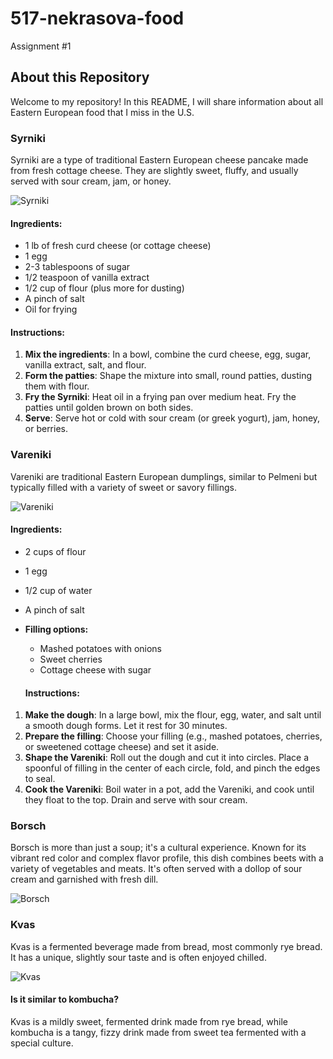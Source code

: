 # 517-nekrasova-food
 Assignment #1
 
 ## About this Repository
 
 Welcome to my repository! In this README, I will share information about all Eastern European food that I miss in the U.S. 
 
 ### Syrniki
 Syrniki are a type of traditional Eastern European cheese pancake made from fresh cottage cheese. They are slightly sweet, fluffy, and usually served with sour cream, jam, or honey.

 ![Syrniki](https://www.thedailymeal.com/sites/default/files/2017/02/03/Russia%20Syrniki_1_0.jpg)

 #### Ingredients:
- 1 lb of fresh curd cheese (or cottage cheese)
- 1 egg
- 2-3 tablespoons of sugar
- 1/2 teaspoon of vanilla extract
- 1/2 cup of flour (plus more for dusting)
- A pinch of salt
- Oil for frying

#### Instructions:
1. **Mix the ingredients**: In a bowl, combine the curd cheese, egg, sugar, vanilla extract, salt, and flour.
2. **Form the patties**: Shape the mixture into small, round patties, dusting them with flour.
3. **Fry the Syrniki**: Heat oil in a frying pan over medium heat. Fry the patties until golden brown on both sides.
4. **Serve**: Serve hot or cold with sour cream (or greek yogurt), jam, honey, or berries.

### Vareniki
Vareniki are traditional Eastern European dumplings, similar to Pelmeni but typically filled with a variety of sweet or savory fillings.

![Vareniki](https://www.196flavors.com/wp-content/uploads/2020/06/vareniki-2.jpeg)

#### Ingredients:
- 2 cups of flour
- 1 egg
- 1/2 cup of water
- A pinch of salt
- **Filling options:**
  - Mashed potatoes with onions
  - Sweet cherries
  - Cottage cheese with sugar

  #### Instructions:
1. **Make the dough**: In a large bowl, mix the flour, egg, water, and salt until a smooth dough forms. Let it rest for 30 minutes.
2. **Prepare the filling**: Choose your filling (e.g., mashed potatoes, cherries, or sweetened cottage cheese) and set it aside.
3. **Shape the Vareniki**: Roll out the dough and cut it into circles. Place a spoonful of filling in the center of each circle, fold, and pinch the edges to seal.
4. **Cook the Vareniki**: Boil water in a pot, add the Vareniki, and cook until they float to the top. Drain and serve with sour cream.


### Borsch
Borsch is more than just a soup; it's a cultural experience. Known for its vibrant red color and complex flavor profile, this dish combines beets with a variety of vegetables and meats. It's often served with a dollop of sour cream and garnished with fresh dill.

![Borsch](https://i.pinimg.com/736x/1b/f2/d7/1bf2d7274407638c78180a1714484819.jpg)

### Kvas
Kvas is a fermented beverage made from bread, most commonly rye bread. It has a unique, slightly sour taste and is often enjoyed chilled. 

![Kvas](https://cdn.momsdish.com/wp-content/uploads/2021/08/Easiest-Kvass-Recipe-07-1200x1800.jpg)

#### Is it similar to kombucha?
Kvas is a mildly sweet, fermented drink made from rye bread, while kombucha is a tangy, fizzy drink made from sweet tea fermented with a special culture.
